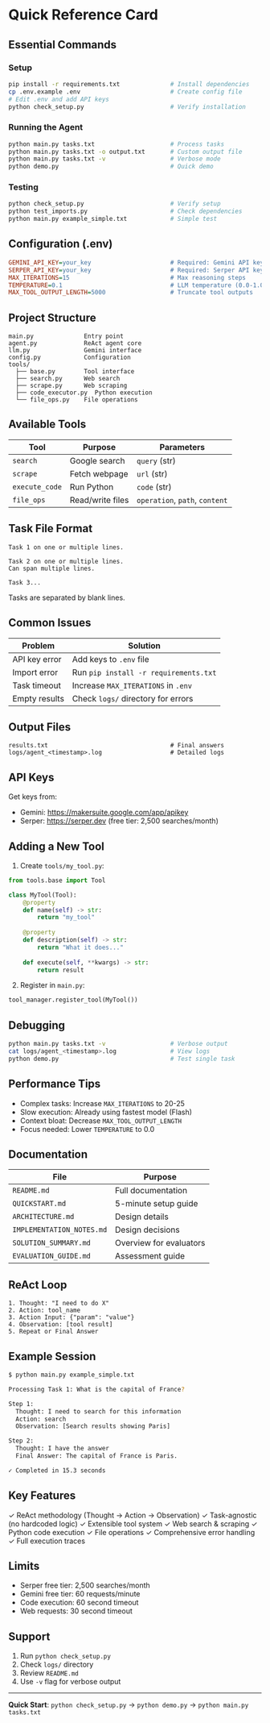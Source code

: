 # Quick Reference Card

## Essential Commands

### Setup
```bash
pip install -r requirements.txt              # Install dependencies
cp .env.example .env                         # Create config file
# Edit .env and add API keys
python check_setup.py                        # Verify installation
```

### Running the Agent
```bash
python main.py tasks.txt                     # Process tasks
python main.py tasks.txt -o output.txt       # Custom output file
python main.py tasks.txt -v                  # Verbose mode
python demo.py                               # Quick demo
```

### Testing
```bash
python check_setup.py                        # Verify setup
python test_imports.py                       # Check dependencies
python main.py example_simple.txt            # Simple test
```

## Configuration (.env)

```ini
GEMINI_API_KEY=your_key                      # Required: Gemini API key
SERPER_API_KEY=your_key                      # Required: Serper API key
MAX_ITERATIONS=15                            # Max reasoning steps
TEMPERATURE=0.1                              # LLM temperature (0.0-1.0)
MAX_TOOL_OUTPUT_LENGTH=5000                  # Truncate tool outputs
```

## Project Structure

```
main.py              Entry point
agent.py             ReAct agent core
llm.py               Gemini interface
config.py            Configuration
tools/
  ├── base.py        Tool interface
  ├── search.py      Web search
  ├── scrape.py      Web scraping
  ├── code_executor.py  Python execution
  └── file_ops.py    File operations
```

## Available Tools

| Tool | Purpose | Parameters |
|------|---------|------------|
| `search` | Google search | `query` (str) |
| `scrape` | Fetch webpage | `url` (str) |
| `execute_code` | Run Python | `code` (str) |
| `file_ops` | Read/write files | `operation`, `path`, `content` |

## Task File Format

```
Task 1 on one or multiple lines.

Task 2 on one or multiple lines.
Can span multiple lines.

Task 3...
```

Tasks are separated by blank lines.

## Common Issues

| Problem | Solution |
|---------|----------|
| API key error | Add keys to `.env` file |
| Import error | Run `pip install -r requirements.txt` |
| Task timeout | Increase `MAX_ITERATIONS` in `.env` |
| Empty results | Check `logs/` directory for errors |

## Output Files

```
results.txt                                  # Final answers
logs/agent_<timestamp>.log                   # Detailed logs
```

## API Keys

Get keys from:
- Gemini: https://makersuite.google.com/app/apikey
- Serper: https://serper.dev (free tier: 2,500 searches/month)

## Adding a New Tool

1. Create `tools/my_tool.py`:
```python
from tools.base import Tool

class MyTool(Tool):
    @property
    def name(self) -> str:
        return "my_tool"
    
    @property
    def description(self) -> str:
        return "What it does..."
    
    def execute(self, **kwargs) -> str:
        return result
```

2. Register in `main.py`:
```python
tool_manager.register_tool(MyTool())
```

## Debugging

```bash
python main.py tasks.txt -v                  # Verbose output
cat logs/agent_<timestamp>.log               # View logs
python demo.py                               # Test single task
```

## Performance Tips

- Complex tasks: Increase `MAX_ITERATIONS` to 20-25
- Slow execution: Already using fastest model (Flash)
- Context bloat: Decrease `MAX_TOOL_OUTPUT_LENGTH`
- Focus needed: Lower `TEMPERATURE` to 0.0

## Documentation

| File | Purpose |
|------|---------|
| `README.md` | Full documentation |
| `QUICKSTART.md` | 5-minute setup guide |
| `ARCHITECTURE.md` | Design details |
| `IMPLEMENTATION_NOTES.md` | Design decisions |
| `SOLUTION_SUMMARY.md` | Overview for evaluators |
| `EVALUATION_GUIDE.md` | Assessment guide |

## ReAct Loop

```
1. Thought: "I need to do X"
2. Action: tool_name
3. Action Input: {"param": "value"}
4. Observation: [tool result]
5. Repeat or Final Answer
```

## Example Session

```bash
$ python main.py example_simple.txt

Processing Task 1: What is the capital of France?

Step 1:
  Thought: I need to search for this information
  Action: search
  Observation: [Search results showing Paris]

Step 2:
  Thought: I have the answer
  Final Answer: The capital of France is Paris.

✓ Completed in 15.3 seconds
```

## Key Features

✓ ReAct methodology (Thought → Action → Observation)
✓ Task-agnostic (no hardcoded logic)
✓ Extensible tool system
✓ Web search & scraping
✓ Python code execution
✓ File operations
✓ Comprehensive error handling
✓ Full execution traces

## Limits

- Serper free tier: 2,500 searches/month
- Gemini free tier: 60 requests/minute
- Code execution: 60 second timeout
- Web requests: 30 second timeout

## Support

1. Run `python check_setup.py`
2. Check `logs/` directory
3. Review `README.md`
4. Use `-v` flag for verbose output

---

**Quick Start**: `python check_setup.py` → `python demo.py` → `python main.py tasks.txt`
